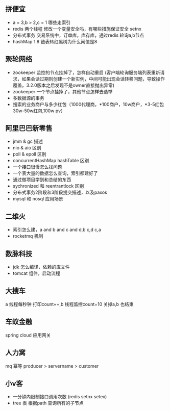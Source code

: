 ## 拼便宜
* a = 3,b > 2,c = 1 哪些走索引
* redis 两个线程 修改一个变量安全吗，有哪些措施保证安全 setnx
* 分布式事务 交易系统中，订单库，库存库，通过redis 轮询a,b节点
* hashMap 1.8 链表转红黑树为什么闸值是8  

## 聚轮网络
* zookeeper 监控的节点挂掉了，怎样自动重启 (客户端轮询服务端列表重新请求，如果会话过期则创建一个新实例，中间可能出现会话转移问题，导致操作覆盖，3.2.0版本之后发现不是owner直接抛出异常)
* zookeeper 一个节点挂掉了，其他节点怎样去选举
* 多数据源的事务
* 搜索的业务商户与多少红包（1000代理商，*100商户，10w商户，*3-5红包 30w-50w红包,100w pv）


## 阿里巴巴新零售
* jmm & gc 描述
* nio & aio 区别
* poll & epoll 区别
* concurrentHashMap hashTable 区别
* 一个接口很慢怎么找问题
* 一个表大量的数据怎么查询，索引都建好了
* 通过做项目学到和总结的东西
* sychronized 和 reentrantlock 区别
* 分布式事务2阶段和3阶段提交描述，以及paxos
* mysql 和 nosql 应用场景

## 二维火
* 索引怎么建，a and b and c and d,b c,d c,a
* rocketmq 机制

## 数脉科技
* jdk 怎么编译，依赖的库文件
* tomcat 组件，启动流程

## 大搜车
a 线程每秒钟 打印count++,b 线程监控count=10 关掉a,b 也结束

## 车蚁金融
spring cloud 应用网关

## 人力窝
mq 幂等 producer > servername > customer

## 小v客
* 一分钟内限制接口调用次数 (redis setnx setex)
* tree 表 根据path 查询所有的子节点





